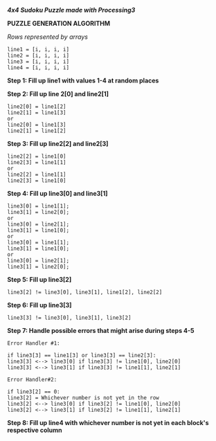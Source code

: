 **_4x4 Sudoku Puzzle made with Processing3_**

**PUZZLE GENERATION ALGORITHM**

*Rows represented by arrays*

	line1 = [i, i, i, i]
	line2 = [i, i, i, i]
	line3 = [i, i, i, i]
	line4 = [i, i, i, i]


**Step 1: Fill up line1 with values 1-4 at random places**

**Step 2: Fill up line 2[0] and line2[1]**

	line2[0] = line1[2]
	line2[1] = line1[3]
	or
	line2[0] = line1[3]
	line2[1] = line1[2]

**Step 3: Fill up line2[2] and line2[3]**

	line2[2] = line1[0]
	line2[3] = line1[1]
	or
	line2[2] = line1[1]
	line2[3] = line1[0]

**Step 4: Fill up line3[0] and line3[1]**

	line3[0] = line1[1];
    line3[1] = line2[0];
    or
    line3[0] = line2[1];
    line3[1] = line1[0];
	or
    line3[0] = line1[1];
    line3[1] = line1[0];
    or
    line3[0] = line2[1];
    line3[1] = line2[0];

**Step 5: Fill up line3[2]**

	line3[2] != line3[0], line3[1], line1[2], line2[2]

**Step 6: Fill up line3[3]**

	line3[3] != line3[0], line3[1], line3[2]

**Step 7: Handle possible errors that might arise during steps 4-5**

	Error Handler #1:

	if line3[3] == line1[3] or line3[3] == line2[3]:
	line3[3] <--> line3[0] if line3[3] != line1[0], line2[0]
	line3[3] <--> line3[1] if line3[3] != line1[1], line2[1]

	Error Handler#2:

	if line3[2] == 0:
	line3[2] = Whichever number is not yet in the row
	line3[2] <--> line3[0] if line3[2] != line1[0], line2[0]
	line3[2] <--> line3[1] if line3[2] != line1[1], line2[1]

**Step 8: Fill up line4 with whichever number is not yet in each block's respective column**
